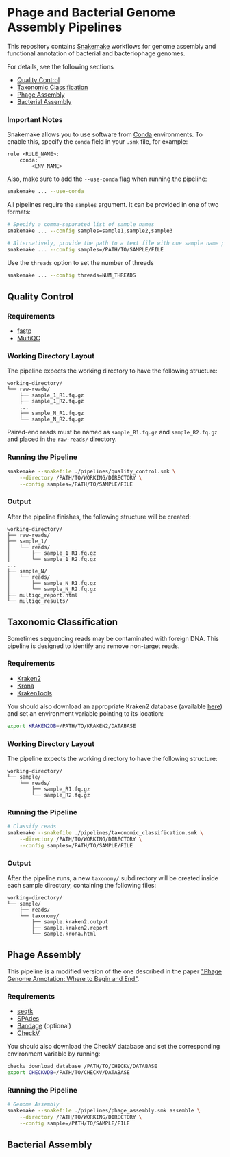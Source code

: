 # Phage and Bacterial Genome Assembly Pipelines
This repository contains [Snakemake](https://snakemake.readthedocs.io/en/stable/) workflows for genome assembly and functional annotation of bacterial and bacteriophage genomes.

For details, see the following sections
- [Quality Control](#quality-control)
- [Taxonomic Classification](#taxonomic-classification)
- [Phage Assembly](#phage-assembly)
- [Bacterial Assembly](#bacterial-assembly)

### Important Notes
Snakemake allows you to use software from [Conda](https://www.anaconda.com/) environments. To enable this, specify the `conda` field in your `.smk` file, for example:

```
rule <RULE_NAME>:
    conda:
        <ENV_NAME>
```

Also, make sure to add the `--use-conda` flag when running the pipeline:

```bash
snakemake ... --use-conda
```

All pipelines require the `samples` argument. It can be provided in one of two formats:

```bash
# Specify a comma-separated list of sample names
snakemake ... --config samples=sample1,sample2,sample3

# Alternatively, provide the path to a text file with one sample name per line
snakemake ... --config samples=/PATH/TO/SAMPLE/FILE
```

Use the `threads` option to set the number of threads

```bash
snakemake ... --config threads=NUM_THREADS
```

## Quality Control

### Requirements
- [fastp](https://github.com/OpenGene/fastp)
- [MultiQC](https://github.com/MultiQC/MultiQC)

### Working Directory Layout
The pipeline expects the working directory to have the following structure:

```
working-directory/
└── raw-reads/
    ├── sample_1_R1.fq.gz
    ├── sample_1_R2.fq.gz
    ...
    ├── sample_N_R1.fq.gz
    └── sample_N_R2.fq.gz
```

Paired-end reads must be named as `sample_R1.fq.gz` and `sample_R2.fq.gz` and placed in the `raw-reads/` directory.

### Running the Pipeline
```bash
snakemake --snakefile ./pipelines/quality_control.smk \
    --directory /PATH/TO/WORKING/DIRECTORY \
    --config samples=/PATH/TO/SAMPLE/FILE
```

### Output
After the pipeline finishes, the following structure will be created:

```
working-directory/
├── raw-reads/
├── sample_1/
│   └── reads/
│       ├── sample_1_R1.fq.gz
│       └── sample_1_R2.fq.gz
...
├── sample_N/
│   └── reads/
│       ├── sample_N_R1.fq.gz
│       └── sample_N_R2.fq.gz
├── multiqc_report.html
└── multiqc_results/
```

## Taxonomic Classification
Sometimes sequencing reads may be contaminated with foreign DNA. This pipeline is designed to identify and remove non-target reads.

### Requirements
- [Kraken2](https://github.com/DerrickWood/kraken2)
- [Krona](https://github.com/marbl/Krona)
- [KrakenTools](https://github.com/jenniferlu717/KrakenTools)

You should also download an appropriate Kraken2 database (available [here](https://benlangmead.github.io/aws-indexes/k2)) and set an environment variable pointing to its location:

```bash
export KRAKEN2DB=/PATH/TO/KRAKEN2/DATABASE
```

### Working Directory Layout
The pipeline expects the working directory to have the following structure:

```
working-directory/
└── sample/
    └── reads/
        ├── sample_R1.fq.gz
        └── sample_R2.fq.gz
```

### Running the Pipeline
```bash
# Classify reads
snakemake --snakefile ./pipelines/taxonomic_classification.smk \
    --directory /PATH/TO/WORKING/DIRECTORY \
    --config samples=/PATH/TO/SAMPLE/FILE
```

### Output
After the pipeline runs, a new `taxonomy/` subdirectory will be created inside each sample directory, containing the following files:

```
working-directory/
└── sample/
    ├── reads/
    └── taxonomy/
        ├── sample.kraken2.output
        ├── sample.kraken2.report
        └── sample.krona.html
```

## Phage Assembly
This pipeline is a modified version of the one described in the paper ["Phage Genome Annotation: Where to Begin and End"](https://doi.org/10.1089/phage.2021.0015).

### Requirements
- [seqtk](https://github.com/lh3/seqtk)
- [SPAdes](https://github.com/ablab/spades)
- [Bandage](https://github.com/rrwick/Bandage) (optional)
- [CheckV](https://bitbucket.org/berkeleylab/CheckV)

You should also download the CheckV database and set the corresponding environment variable by running:

```bash
checkv download_database /PATH/TO/CHECKV/DATABASE
export CHECKVDB=/PATH/TO/CHECKV/DATABASE
```

### Running the Pipeline
```bash
# Genome Assembly
snakemake --snakefile ./pipelines/phage_assembly.smk assemble \
    --directory /PATH/TO/WORKING/DIRECTORY \
    --config sample=/PATH/TO/SAMPLE/FILE
```

## Bacterial Assembly